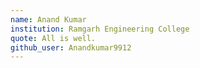 ```yaml
---
name: Anand Kumar
institution: Ramgarh Engineering College
quote: All is well.
github_user: Anandkumar9912
---
```

